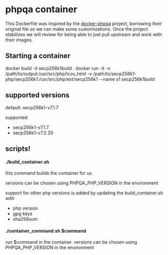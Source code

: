 phpqa container
===============

This Dockerfile was inspired by the [docker-phpqa](https://github.com/herdphp/docker-phpqa) project,
borrowing their original file so we can make some customizations. Once the project stabilizes we will
review for being able to just pull upstream and work with their images. 

## Starting a container

docker build -it secp256k1build .
docker run -it -v /path/to/output:/usr/src/php/lcov_html -v /path/to/secp256k1-php/secp256k1:/usr/src/php/ext/secp256k1 --name s1 secp256k1build

## supported versions

default: secp256k1-v7.1.7

supported:
* secp256k1-v7.1.7
* secp256k1-v7.2.20

## scripts!

#### ./build_container.sh

this command builds the container for us

versions can be chosen using PHPQA_PHP_VERSION in the environment

support for other php versions is added by updating the build_container.sh with
 - php version
 - gpg keys
 - sha256sum

#### ./container_command.sh $command

run $command in the container. 
versions can be chosen using PHPQA_PHP_VERSION in the environment